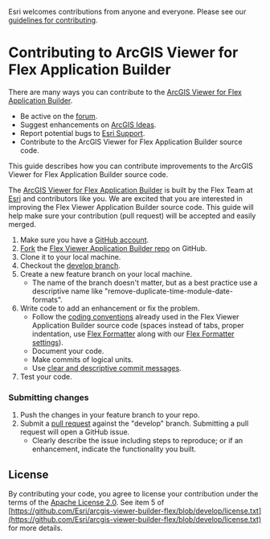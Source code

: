 Esri welcomes contributions from anyone and everyone. Please see our 
[guidelines for contributing](https://github.com/esri/contributing).

# Contributing to ArcGIS Viewer for Flex Application Builder

There are many ways you can contribute to the [ArcGIS Viewer for Flex Application Builder](http://links.esri.com/flexviewer).

* Be active on the [forum](http://forums.arcgis.com/forums/111-ArcGIS-Viewer-for-Flex).
* Suggest enhancements on [ArcGIS Ideas](http://ideas.arcgis.com/).
* Report potential bugs to [Esri Support](http://support.esri.com/).
* Contribute to the ArcGIS Viewer for Flex Application Builder source code.

This guide describes how you can contribute improvements to the ArcGIS Viewer for Flex Application Builder source code.

The [ArcGIS Viewer for Flex Application Builder](http://links.esri.com/flexviewer) is built by the Flex Team at [Esri](http://www.esri.com) and contributors like you. We are excited that you are interested in improving the Flex Viewer Application Builder source code. This guide will help make sure your contribution (pull request) will be accepted and easily merged.

1. Make sure you have a [GitHub account](https://github.com/signup/free).
2. [Fork](https://help.github.com/articles/fork-a-repo) the [Flex Viewer Application Builder repo](https://github.com/Esri/arcgis-viewer-builder-flex/) on GitHub.
3. Clone it to your local machine.
4. Checkout the [develop branch](https://github.com/Esri/arcgis-viewer-builder-flex/tree/develop).
5. Create a new feature branch on your local machine.
    * The name of the branch doesn't matter, but as a best practice use a descriptive name like "remove-duplicate-time-module-date-formats".
6. Write code to add an enhancement or fix the problem.  
    * Follow the [coding conventions][1] already used in the Flex Viewer Application Builder source code (spaces instead of tabs, proper indentation, use [Flex Formatter](http://sourceforge.net/projects/flexformatter/files/) along with our [Flex Formatter settings](https://github.com/Esri/arcgis-viewer-flex/blob/develop/FlexFormatter.properties)).
    * Document your code.
    * Make commits of logical units.
    * Use [clear and descriptive commit messages](http://tbaggery.com/2008/04/19/a-note-about-git-commit-messages.html).
7. Test your code.

### Submitting changes
1. Push the changes in your feature branch to your repo.
2. Submit a [pull request](https://help.github.com/articles/using-pull-requests) against the "develop" branch.  Submitting a pull request will open a GitHub issue.
    * Clearly describe the issue including steps to reproduce; or if an enhancement, indicate the functionality you built.

## License
By contributing your code, you agree to license your contribution under the terms of the [Apache License 2.0](https://github.com/Esri/arcgis-viewer-builder-flex/blob/develop/license.txt).  See item 5 of [https://github.com/Esri/arcgis-viewer-builder-flex/blob/develop/license.txt](https://github.com/Esri/arcgis-viewer-builder-flex/blob/develop/license.txt) for more details.

[1]: https://github.com/Esri/arcgis-viewer-flex/wiki/Coding-Conventions
